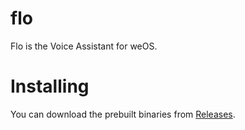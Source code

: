 # flo
Flo is the Voice Assistant for weOS.

# Installing
You can download the prebuilt binaries from [Releases](https://github.com/0penByte/flo/releases).

